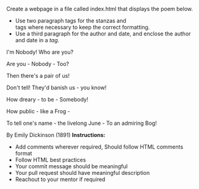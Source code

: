 Create a webpage in a file called index.html that displays the poem below.

- Use two paragraph tags for the stanzas and <br> tags where necessary to keep the correct formatting.
- Use a third paragraph for the author and date, and enclose the author and date in a <cite> tag.

I'm Nobody! Who are you?

Are you - Nobody - Too?

Then there's a pair of us!

Don't tell! They'd banish us - you know!

How dreary - to be - Somebody!

How public - like a Frog -

To tell one's name - the livelong June - To an admiring Bog!

By Emily Dickinson (1891) **Instructions:**

- Add comments wherever required, Should follow HTML comments format
- Follow HTML best practices
- Your commit message should be meaningful
- Your pull request should have meaningful description
- Reachout to your mentor if required